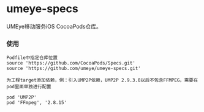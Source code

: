 # umeye-specs
UMEye移动服务iOS CocoaPods仓库。

### 使用
```
Podfile中指定仓库位置
source 'https://github.com/CocoaPods/Specs.git'
source 'https://github.com/umeye/umeye-specs.git'

为工程target添加依赖，例：引入UMP2P依赖，UMP2P 2.9.3.0以后不包含FFMPEG，需要在pod里面单独进行配置

pod 'UMP2P'
pod 'FFmpeg', '2.8.15'
```
